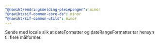 ```yaml
---
"@navikt/endringsmelding-pleiepenger": minor
"@navikt/sif-common-core-ds": minor
"@navikt/sif-common-utils": minor
---
```


Sende med locale slik at dateFormatter og dateRangeFormatter tar hensyn til flere målformer.
